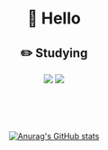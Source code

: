 

<div align=center>
  
  
  # 👋 Hello 
  
  
  ## ✏️ Studying
  
  <img src="https://img.shields.io/badge/TypeScript-3178C6?style=flat&logo=TypeScript&logoColor=white"/>
  <img src="https://img.shields.io/badge/React-61DAFB?style=flat&logo=React&logoColor=white"/>
  
  
  <br />
  <br />
  <br />
  <br />
  <br />
  
  [![Anurag's GitHub stats](https://github-readme-stats.vercel.app/api?username=kylee5036)](https://github.com/kylee5036/github-readme-stats)
</div>




<!--
**kyLee5036/kyLee5036** is a ✨ _special_ ✨ repository because its `README.md` (this file) appears on your GitHub profile.

Here are some ideas to get you started:

- 🔭 I’m currently working on ...
- 🌱 I’m currently learning ...
- 👯 I’m looking to collaborate on ...
- 🤔 I’m looking for help with ...
- 💬 Ask me about ...
- 📫 How to reach me: ...
- 😄 Pronouns: ...
- ⚡ Fun fact: ...
-->
